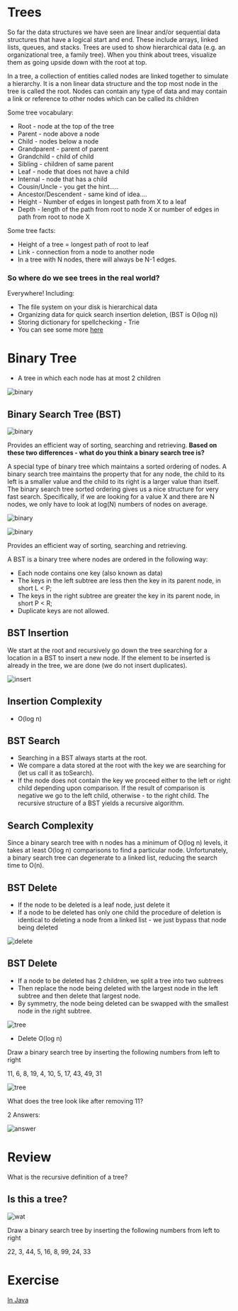 # Trees

So far the data structures we have seen are linear and/or sequential data structures that have a logical start and end. These include arrays, linked lists, queues, and stacks. Trees are  used to show hierarchical data (e.g. an organizational tree, a family tree). When you think about trees, visualize them as going upside down with the root at top.

In a tree, a collection of entities called nodes are linked together to simulate a hierarchy. It is a non linear data structure and the top most node in the tree is called the root. Nodes can contain any type of data and may contain a link or reference to other nodes which can be called its children

Some tree vocabulary:

- Root - node at the top of the tree
- Parent - node above a node
- Child - nodes below a node
- Grandparent - parent of parent
- Grandchild - child of child
- Sibling - children of same parent
- Leaf - node that does not have a child
- Internal - node that has a child
- Cousin/Uncle - you get the hint…..
- Ancestor/Descendent - same kind of idea….
- Height - Number of edges in longest path from X to a leaf
- Depth - length of the path from root to node X or number of edges in path from root to node X

Some tree facts:

- Height of a tree = longest path of root to leaf
- Link - connection from a node to another node
- In a tree with N nodes, there will always be N-1 edges.



### So where do we see trees in the real world?

Everywhere! Including:

- The file system on your disk is hierarchical data
- Organizing data for quick search insertion deletion, (BST is O(log n))
- Storing dictionary for spellchecking - Trie
- You can see some more [here](http://stackoverflow.com/questions/577659/real-world-examples-of-tree-structures)

# Binary Tree

* A tree in which each node has at most 2 children

![binary](https://www.cs.cmu.edu/~adamchik/15-121/lectures/Trees/pix/binaryTree.bmp)

## Binary Search Tree (BST)

![binary](https://www.cs.cmu.edu/~adamchik/15-121/lectures/Trees/pix/pix03.bmp)

Provides an efficient way of sorting, searching and retrieving.
**Based on these two differences - what do you think a binary search tree is?**

A special type of binary tree which maintains a sorted ordering of nodes. A binary search tree maintains the property that for any node, the child to its left is a smaller value and the child to its right is a larger value than itself.  The binary search tree sorted ordering gives us a nice structure for very fast search.  Specifically, if we are looking for a value X and there are N nodes, we only have to look at log(N) numbers of nodes on average.

![binary](https://www.cs.cmu.edu/~adamchik/15-121/lectures/Trees/pix/binaryTree.bmp)

![binary](https://www.cs.cmu.edu/~adamchik/15-121/lectures/Trees/pix/pix03.bmp)

Provides an efficient way of sorting, searching and retrieving.

A BST is a binary tree where nodes are ordered in the following way:

* Each node contains one key (also known as data)
* The keys in the left subtree are less then the key in its parent node, in short L < P;
* The keys in the right subtree are greater the key in its parent node, in short P < R;
* Duplicate keys are not allowed.

## BST Insertion

We start at the root and recursively go down the tree searching for a location in a BST to insert a new node. If the element to be inserted is already in the tree, we are done (we do not insert duplicates).

![insert](https://www.cs.cmu.edu/~adamchik/15-121/lectures/Trees/pix/insert.bmp)

## Insertion Complexity

* O(log n)

## BST Search

* Searching in a BST always starts at the root.
* We compare a data stored at the root with the key we are searching for (let us call it as toSearch).
* If the node does not contain the key we proceed either to the left or right child depending upon comparison. If the result of comparison is negative we go to the left child, otherwise - to the right child. The recursive structure of a BST yields a recursive algorithm.

## Search Complexity

Since a binary search tree with n nodes has a minimum of O(log n) levels, it takes at least O(log n) comparisons to find a particular node. Unfortunately, a binary search tree can degenerate to a linked list, reducing the search time to O(n).

## BST Delete

* If the node to be deleted is a leaf node, just delete it
* If a node to be deleted has only one child the procedure of deletion is identical to deleting a node from a linked list - we just bypass that node being deleted

![delete](https://www.cs.cmu.edu/~adamchik/15-121/lectures/Trees/pix/del01.bmp)


## BST Delete

* If a node to be deleted has 2 children, we split a tree into two subtrees
* Then replace the node being deleted with the largest node in the left subtree and then delete that largest node.
* By symmetry, the node being deleted can be swapped with the smallest node in the right subtree.

![tree](https://www.cs.cmu.edu/~adamchik/15-121/lectures/Trees/pix/del02.bmp)

* Delete	O(log n)

Draw a binary search tree by inserting the following numbers from left to right

11, 6, 8, 19, 4, 10, 5, 17, 43, 49, 31

![tree](https://www.cs.cmu.edu/~adamchik/15-121/lectures/Trees/pix/insertEx.bmp)

What does the tree look like after removing 11?

2 Answers:

![answer](https://www.cs.cmu.edu/~adamchik/15-121/lectures/Trees/pix/deletionEx.bmp)

# Review


What is the recursive definition of a tree?

## Is this a tree?

![wat](https://upload.wikimedia.org/wikipedia/commons/thumb/a/a3/Directed_graph_with_branching_SVG.svg/153px-Directed_graph_with_branching_SVG.svg.png)

Draw a binary search tree by inserting the following numbers from left to right

22, 3, 44, 5, 16, 8, 99, 24, 33

# Exercise

[In Java](https://github.com/gSchool/computer-science-exercises/blob/master/src/main/java/BinarySearchTree.java)